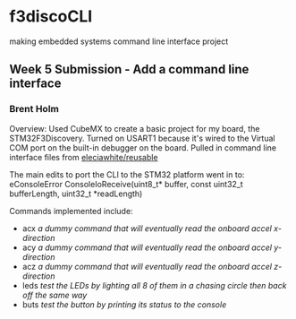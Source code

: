 # f3discoCLI
making embedded systems command line interface project
## Week 5 Submission - Add a command line interface

### Brent Holm     


Overview: Used CubeMX to create a basic project for my board, the STM32F3Discovery. Turned on USART1 because it's wired to the Virtual COM port on the built-in debugger on the board. Pulled in command line interface files from [eleciawhite/reusable](https://github.dev/eleciawhite/reusable/tree/master/source)

The main edits to port the CLI to the STM32 platform went in to:  
eConsoleError ConsoleIoReceive(uint8_t* buffer, const uint32_t bufferLength, uint32_t *readLength) 

Commands implemented include:

- acx _a dummy command that will eventually read the onboard accel x-direction_
- acy _a dummy command that will eventually read the onboard accel y-direction_
- acz _a dummy command that will eventually read the onboard accel z-direction_
- leds _test the LEDs by lighting all 8 of them in a chasing circle then back off the same way_
- buts _test the button by printing its status to the console_

 

